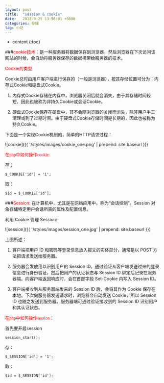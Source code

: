 ```yaml
---
layout: post
title:  "session & cookie"
date:   2013-9-29 13:56:01 +0800
categories: 存储
tag: 小记
---
```


* content
{:toc}

###<font color="red">cookie技术：</font>是一种服务器将数据保存到浏览器，然后浏览器在下次访问该网站的时候，会自动将服务器保存的数据携带给服务器的技术。

<font color="red">Cookie的类型</font>

Cookie总时由用户客户端进行保存的（一般是浏览器），按其存储位置可分为：内存式Cookie和硬盘式Cookie。

1. 内存式Cookie存储在内存中，浏览器关闭后就会消失，由于其存储时间较短，因此也被称为非持久Cookie或会话Cookie。

2. 硬盘式Cookie保存在硬盘中，其不会随浏览器的关闭而消失，除非用户手工清理或到了过期时间。由于硬盘式Cookie存储时间是长期的，因此也被称为持久Cookie。

下面是一个实现Cookie机制的，简单的HTTP请求过程：

![cookie]({{ '/styles/images/cookie_one.png' | prepend: site.baseurl  }})

<font face="STCAIYUN" color="red">在php中如何操作cookie:</font>

存：

	$_COOKIE['id'] = '1';

取：
	
	$id = $_COOKIE['id'];

###<font color='red'>Session:</font>
在计算机中，尤其是在网络应用中，称为“会话控制”。Session 对象存储特定用户会话所需的属性及配置信息。

利用 Cookie 管理 Session:

![session]({{ '/styles/images/session_one.jpg' | prepend: site.baseurl  }})

上图所述：

1. 客户端把用户 ID 和密码等登录信息放入报文的实体部分，通常是以 POST 方法把请求发送给服务器。

2. 服务器会发放用以识别用户的 Session ID。通过验证从客户端发送过来的登录信息进行身份验证，然后把用户的认证状态与 Session ID 绑定后记录在服务器端。向客户端返回响应时，会在首部字段 Set-Cookie 内写入 Session ID。

3. 客户端接收到从服务器端发来的 Session ID 后，会将其作为 Cookie 保存在本地。下次向服务器发送请求时，浏览器会自动发送 Cookie，所以 Session ID 也随之发送到服务器。服务器端可通过验证接收到的 Session ID 识别用户和其认证状态。

<font face="STCAIYUN" color="red">在php中如何操作session：</font>
	
首先要开启session
	
	session_start();

存：

	$_SESSION['id'] = '1';

取：

	$id = $_SESSION['id'];